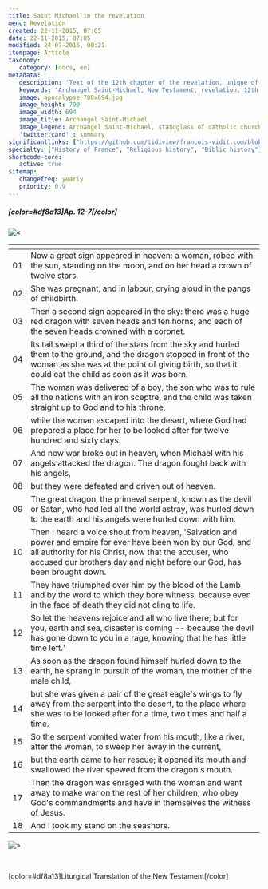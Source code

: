 ```yaml
---
title: Saint Michael in the revelation
menu: Revelation
created: 22-11-2015, 07:05
date: 22-11-2015, 07:05
modified: 24-07-2016, 00:21
itempage: Article
taxonomy:
   category: [docs, en]
metadata:
   description: 'Text of the 12th chapter of the revelation, unique of the New Testament where appears the Archangel Saint-Michael'
   keywords: 'Archangel Saint-Michael, New Testament, revelation, 12th chapter of the revelation, Mount-Saint-Michael, Mont-Saint-Michel'
   image: apocalypse_700x694.jpg
   image_height: 700
   image_width: 694
   image_title: Archangel Saint-Michael
   image_legend: Archangel Saint-Michael, standglass of catholic church Saint-Leu Saint-Gilles in paris
   'twitter:card' : summary
significantlinks: ["https://github.com/tidiview/francois-vidit.com/blob/develop/user/sites/docs/pages/01.reference/mont-saint-michel/arch-michel/apocalypse/docs.en.md"]
specialty: ["History of France", "Religious history", "Biblic history"]
shortcode-core:
   active: true
sitemap:
   changefreq: yearly
   priority: 0.9
---
```


##### [color=#df8a13]Ap. 12-7[/color]

![«][«]

|   | <span hidden>hidden</span> | 
| - | -------------------------- |
| 01 | Now a great sign appeared in heaven: a woman, robed with the sun, standing on the moon, and on her head a crown of twelve stars. |
| 02 | She was pregnant, and in labour, crying aloud in the pangs of childbirth. |
| 03 | Then a second sign appeared in the sky: there was a huge red dragon with seven heads and ten horns, and each of the seven heads crowned with a coronet. |
| 04 | Its tail swept a third of the stars from the sky and hurled them to the ground, and the dragon stopped in front of the woman as she was at the point of giving birth, so that it could eat the child as soon as it was born. |
| 05 | The woman was delivered of a boy, the son who was to rule all the nations with an iron sceptre, and the child was taken straight up to God and to his throne, |
| 06 | while the woman escaped into the desert, where God had prepared a place for her to be looked after for twelve hundred and sixty days. |
| 07 | And now war broke out in heaven, when Michael with his angels attacked the dragon. The dragon fought back with his angels, |
| 08 | but they were defeated and driven out of heaven. |
| 09 | The great dragon, the primeval serpent, known as the devil or Satan, who had led all the world astray, was hurled down to the earth and his angels were hurled down with him. |
| 10 | Then I heard a voice shout from heaven, 'Salvation and power and empire for ever have been won by our God, and all authority for his Christ, now that the accuser, who accused our brothers day and night before our God, has been brought down. |
| 11 | They have triumphed over him by the blood of the Lamb and by the word to which they bore witness, because even in the face of death they did not cling to life. |
| 12 | So let the heavens rejoice and all who live there; but for you, earth and sea, disaster is coming -- because the devil has gone down to you in a rage, knowing that he has little time left.' |
| 13 | As soon as the dragon found himself hurled down to the earth, he sprang in pursuit of the woman, the mother of the male child, |
| 14 | but she was given a pair of the great eagle's wings to fly away from the serpent into the desert, to the place where she was to be looked after for a time, two times and half a time. |
| 15 | So the serpent vomited water from his mouth, like a river, after the woman, to sweep her away in the current, |
| 16 | but the earth came to her rescue; it opened its mouth and swallowed the river spewed from the dragon's mouth. |
| 17 | Then the dragon was enraged with the woman and went away to make war on the rest of her children, who obey God's commandments and have in themselves the witness of Jesus. |
| 18 | And I took my stand on the seashore. |

![»][»] 

<br>

[color=#df8a13]Liturgical Translation of the New Testament[/color]

[«]: /fr/images/quotesleft.svg?classes=caracter-icon
[»]: /fr/images/quotesright.svg?classes=caracter-icon